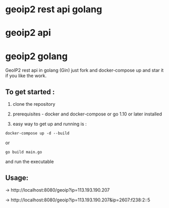 # geoip2 rest api golang
# geoip2 api
# geoip2 golang
GeoIP2 rest api in golang (Gin) just fork and docker-compose up and star it if you like the work.


## To get started :

1. clone the repository

2. prerequisites - docker and docker-compose or go 1.10 or later installed

3. easy way to get up and running is :

`docker-compose up -d --build`

or

`go build main.go`

and run the executable


## Usage:

->  http://localhost:8080/geoip?ip=113.193.190.207

->  http://localhost:8080/geoip?ip=113.193.190.207&ip=2607:f238:2::5
